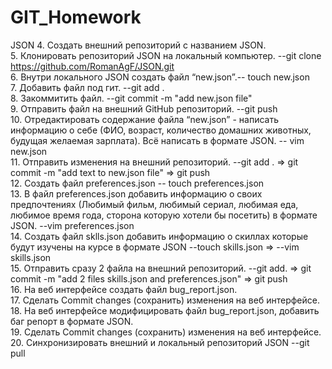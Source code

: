 # GIT_Homework
JSON
 4. Создать внешний репозиторий c названием JSON.     
 5. Клонировать репозиторий JSON на локальный компьютер. --git clone https://github.com/RomanAgF/JSON.git  
 6. Внутри локального JSON создать файл “new.json”.-- touch new.json  
 7. Добавить файл под гит.  --git add .  
 8. Закоммитить файл. --git commit -m "add new.json file"  
 9. Отправить файл на внешний GitHub репозиторий.   --git push  
 10. Отредактировать содержание файла “new.json” - написать информацию о себе (ФИО, возраст, количество домашних животных, будущая желаемая зарплата). Всё написать в формате JSON.  --  vim new.json   
 11. Отправить изменения на внешний репозиторий.  --git add . => git commit -m "add text to new.json file"   => git push  
 12. Создать файл preferences.json  --  touch  preferences.json  
 13. В файл preferences.json добавить информацию о своих предпочтениях (Любимый фильм, любимый сериал, любимая еда, любимое время года, сторона которую хотели бы посетить) в формате JSON.  --vim preferences.json  
 14. Создать файл sklls.json добавить информацию о скиллах которые будут изучены на курсе в формате JSON     --touch skills.json => --vim skills.json  
 15. Отправить сразу 2 файла на внешний репозиторий. --git add. => git commit -m "add 2 files skills.json and preferences.json"  => git push  
 16. На веб интерфейсе создать файл bug_report.json.  
 17. Сделать Commit changes (сохранить) изменения на веб интерфейсе.  
 18. На веб интерфейсе модифицировать файл bug_report.json, добавить баг репорт в формате JSON.  
 19. Сделать Commit changes (сохранить) изменения на веб интерфейсе.  
 20. Синхронизировать внешний и локальный репозиторий JSON  --git pull  
